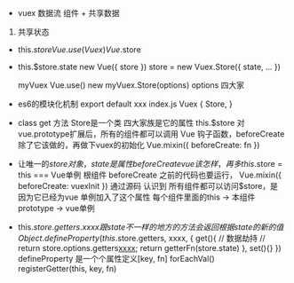 - vuex 数据流
组件 + 共享数据
1. 共享状态
- this.$store
  Vue.use(Vuex) Vue.$store
- this.$store.state
  new Vue({
    store
  })
  store = new Vuex.Store({
    state,
    ...
  })

  myVuex  Vue.use()
  new myVuex.Store(options)
  options 四大家

- es6的模块化机制
  export default xxx
  index.js Vuex { Store, }
- class get 方法
  Store是一个类 四大家族是它的属性
  this.$store 对vue.prototype扩展后，所有的组件都可以调用
  Vue 钩子函数，beforeCreate 除了它该做的，再做下vuex的初始化
  Vue.mixin({
    beforeCreate: fn
  })
- 让唯一的$store对象，state是属性
  beforeCreate vue 该怎样，
  再多this.$store = 
  this === Vue单例 根组件
  beforeCreate 之前的代码也要运行，
  Vue.mixin({
    beforeCreate: vuexInit
  })
  通过源码 认识到 所有组件都可以访问$store，是因为它已经为vue 单例加入了这个属性
  每个组件里面的this -> 本组件   prototype -> vue单例

- this.$store.getters.xxxx
  跟state不一样的地方 的方法
  会返回根据state的新的值
  Object.defineProperty(this.$store.getters, xxxx, {
    get(){
      // 数据劫持
      // return store.options.getters[xxxx](store.state);
      return getterFn(store.state)
    },
    set(){}
  })
  defineProperty 是一个个属性定义[key, fn]
  forEachVal()
  registerGetter(this, key, fn)